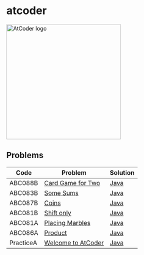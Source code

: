 # atcoder

<img src="https://takap.dev/static/3a74499fd718b89168ab89cd6d358ad2/e9d78/atcoder.webp" alt="AtCoder logo" style="height: 300px;"  />

## Problems

<!-- @BEGIN:Problems -->
| Code | Problem | Solution |
| --- | --- | --- |
| ABC088B | [Card Game for Two](https://atcoder.jp/contests/abs/tasks/abc088_b) | [Java](https://github.com/GuruguruBrain/atcoder/blob/main/src/abselection/ABC088B/Main.java) |
| ABC083B | [Some Sums](https://atcoder.jp/contests/abs/tasks/abc083_b) | [Java](https://github.com/GuruguruBrain/atcoder/blob/main/src/abselection/ABC083B/Main.java) |
| ABC087B | [Coins](https://atcoder.jp/contests/abs/tasks/abc087_b) | [Java](https://github.com/GuruguruBrain/atcoder/blob/main/src/abselection/ABC087B/Main.java) |
| ABC081B | [Shift only](https://atcoder.jp/contests/abs/tasks/abc081_b) | [Java](https://github.com/GuruguruBrain/atcoder/blob/main/src/abselection/ABC081B/Main.java) |
| ABC081A | [Placing Marbles](https://atcoder.jp/contests/abs/tasks/abc081_a) | [Java](https://github.com/GuruguruBrain/atcoder/blob/main/src/abselection/ABC081A/Main.java) |
| ABC086A | [Product](https://atcoder.jp/contests/abs/tasks/abc086_a) | [Java](https://github.com/GuruguruBrain/atcoder/blob/main/src/abselection/ABC086A/Main.java) |
| PracticeA | [Welcome to AtCoder](https://atcoder.jp/contests/abs/tasks/practice_1) | [Java](https://github.com/GuruguruBrain/atcoder/blob/main/src/abselection/PracticeA/Main.java) |


<!-- |  | []() | [Java]() | -->
